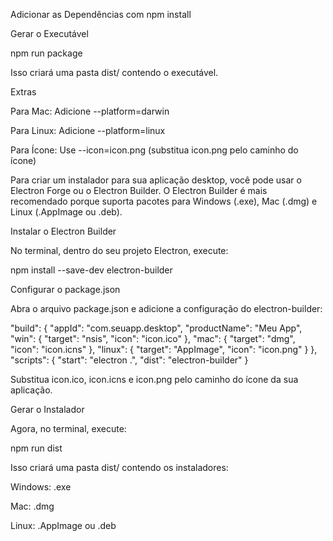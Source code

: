 Adicionar as Dependências com 
npm install

Gerar o Executável

npm run package

Isso criará uma pasta dist/ contendo o executável.

Extras

Para Mac: Adicione --platform=darwin

Para Linux: Adicione --platform=linux

Para Ícone: Use --icon=icon.png (substitua icon.png pelo caminho do ícone)

Para criar um instalador para sua aplicação desktop, você pode usar o Electron Forge ou o Electron Builder. O Electron Builder é mais recomendado porque suporta pacotes para Windows (.exe), Mac (.dmg) e Linux (.AppImage ou .deb).

Instalar o Electron Builder

No terminal, dentro do seu projeto Electron, execute:

npm install --save-dev electron-builder

Configurar o package.json

Abra o arquivo package.json e adicione a configuração do electron-builder:


"build": {
  "appId": "com.seuapp.desktop",
  "productName": "Meu App",
  "win": {
    "target": "nsis",
    "icon": "icon.ico"
  },
  "mac": {
    "target": "dmg",
    "icon": "icon.icns"
  },
  "linux": {
    "target": "AppImage",
    "icon": "icon.png"
  }
},
"scripts": {
  "start": "electron .",
  "dist": "electron-builder"
}

Substitua icon.ico, icon.icns e icon.png pelo caminho do ícone da sua aplicação.

Gerar o Instalador

Agora, no terminal, execute:


npm run dist

Isso criará uma pasta dist/ contendo os instaladores:

Windows: .exe

Mac: .dmg

Linux: .AppImage ou .deb
